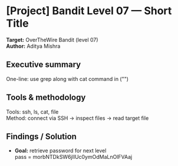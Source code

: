 # [Project] Bandit Level 07 — Short Title
**Target:** OverTheWire Bandit (level 07)  
**Author:** Aditya Mishra

## Executive summary
One-line: use grep along with cat command in ("")

## Tools & methodology
Tools: ssh, ls, cat, file  
Method: connect via SSH → inspect files → read target file

## Findings / Solution
- **Goal:** retrieve password for next level  
 pass = morbNTDkSW6jIlUc0ymOdMaLnOlFVAaj